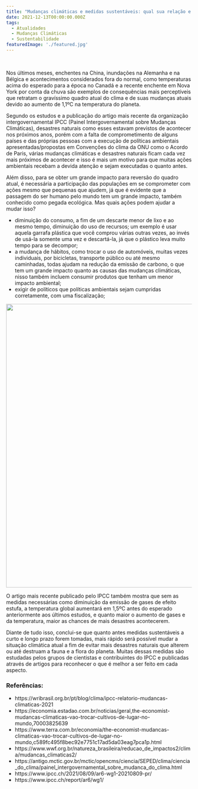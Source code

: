 ```yaml
---
title: "Mudanças climáticas e medidas sustentáveis: qual sua relação e impacto?"
date: 2021-12-13T00:00:00.000Z
tags:
  - Atualidades
  - Mudanças Climáticas
  - Sustentabilidade
featuredImage: './featured.jpg'
---
```


<!-- wp:tadv/classic-paragraph -->
<p> </p>
<p><span style="font-weight: 400;">Nos últimos meses, enchentes na China, inundações na Alemanha e na Bélgica e acontecimentos considerados fora do normal, como temperaturas acima do esperado para a época no Canadá e a recente enchente em Nova York por conta da chuva são exemplos de consequências mais perceptíveis que retratam o gravíssimo quadro atual do clima e de suas mudanças atuais devido ao aumento de 1,1ºC na temperatura do planeta.</span></p>
<p><span style="font-weight: 400;">Segundo os estudos e a publicação do artigo mais recente da organização intergovernamental IPCC (Painel Intergovernamental sobre Mudanças Climáticas), desastres naturais como esses estavam previstos de acontecer nos próximos anos, porém com a falta de comprometimento de alguns países e das próprias pessoas com a execução de políticas ambientais apresentadas/propostas em Convenções do clima da ONU como o Acordo de Paris, várias mudanças climáticas e desastres naturais ficam cada vez mais próximos de acontecer e isso é mais um motivo para que muitas ações ambientais recebam a devida atenção e sejam executadas o quanto antes.</span></p>
<p><span style="font-weight: 400;">Além disso, para se obter um grande impacto para reversão do quadro atual, é necessária a participação das populações em se comprometer com ações mesmo que pequenas que ajudem, já que é evidente que a passagem do ser humano pelo mundo tem um grande impacto, também conhecido como pegada ecológica. Mas quais ações podem ajudar a mudar isso?</span></p>
<ul>
<li style="font-weight: 400;" aria-level="1"><span style="font-weight: 400;">diminuição do consumo, a fim de um descarte menor de lixo e ao mesmo tempo, diminuição do uso de recursos; um exemplo é usar aquela garrafa plástica que você comprou várias outras vezes, ao invés de usá-la somente uma vez e descartá-la, já que o plástico leva muito tempo para se decompor;</span></li>
<li style="font-weight: 400;" aria-level="1"><span style="font-weight: 400;">a mudança de hábitos, como trocar o uso de automóveis, muitas vezes individuais, por bicicletas, transporte público ou até mesmo caminhadas, todas ajudam na redução da emissão de carbono, o que tem um grande impacto quanto as causas das mudanças climáticas, nisso também incluem consumir produtos que tenham um menor impacto ambiental;</span></li>
<li style="font-weight: 400;" aria-level="1"><span style="font-weight: 400;">exigir de políticos que políticas ambientais sejam cumpridas corretamente, com uma fiscalização;</span></li>
</ul>
<p><a href="https://seivajr.com/wp-content/uploads/2021/12/imagem-2-scaled.jpg"><img class="alignright size-large wp-image-2269" src="https://seivajr.com/wp-content/uploads/2021/12/imagem-2-1024x768.jpg" alt="" width="1024" height="768" /></a></p>
<p><span style="font-weight: 400;">O artigo mais recente publicado pelo IPCC também mostra que sem as medidas necessárias como diminuição da emissão de gases de efeito estufa, a temperatura global aumentará em 1,5ºC antes do esperado anteriormente aos últimos estudos, e quanto maior o aumento de gases e da temperatura, maior as chances de mais desastres acontecerem.</span></p>
<p><span style="font-weight: 400;">Diante de tudo isso, conclui-se que quanto antes medidas sustentáveis a curto e longo prazo forem tomadas, mais rápido será possível mudar a situação climática atual a fim de evitar mais desastres naturais que alterem ou até destruam a fauna e a flora do planeta. Muitas dessas medidas são estudadas pelos grupos de cientistas e contribuintes do IPCC e publicadas através de artigos para reconhecer o que é melhor a ser feito em cada aspecto.</span></p>
<h3>Referências:</h3>
<ul>
<li>https://wribrasil.org.br/pt/blog/clima/ipcc-relatorio-mudancas-climaticas-2021</li>
<li>https://economia.estadao.com.br/noticias/geral,the-economist-mudancas-climaticas-vao-trocar-cultivos-de-lugar-no-mundo,70003825639</li>
<li>https://www.terra.com.br/economia/the-economist-mudancas-climaticas-vao-trocar-cultivos-de-lugar-no-mundo,c589fc495f8bec92e7751c17ad5da03eag7pca1p.html</li>
<li>https://www.wwf.org.br/natureza_brasileira/reducao_de_impactos2/clima/mudancas_climaticas2/</li>
<li>https://antigo.mctic.gov.br/mctic/opencms/ciencia/SEPED/clima/ciencia_do_clima/painel_intergovernamental_sobre_mudanca_do_clima.html</li>
<li>https://www.ipcc.ch/2021/08/09/ar6-wg1-20210809-pr/</li>
<li>https://www.ipcc.ch/report/ar6/wg1/</li>
</ul>


